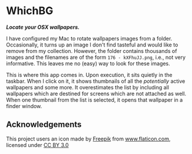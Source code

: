 # WhichBG

***Locate your OSX wallpapers.***

I have configured my Mac to rotate wallpapers images from a folder. Occasionally, it turns up an image I don't find tasteful and would like to remove from my collection. However, the folder contains thousands of images and the filenames are of the form `176 - kXFhuJJ.png`, i.e., not very informative. This leaves me no (easy) way to look for these images.

This is where this app comes in. Upon execution, it sits quietly in the taskbar. When I click on it, it shows thumbnails of all the _potentially_ active wallpapers and some more. It overestimates the list by including all wallpapers which are destined for screens which are not attached as well. When one thumbnail from the list is selected, it opens that wallpaper in a finder window.


## Acknowledgements

This project users an icon made by <a href="http://www.freepik.com" title="Freepik">Freepik</a> from <a href="http://www.flaticon.com" title="Flaticon">www.flaticon.com</a>, licensed under <a href="http://creativecommons.org/licenses/by/3.0/" title="Creative Commons BY 3.0">CC BY 3.0</a></div>

